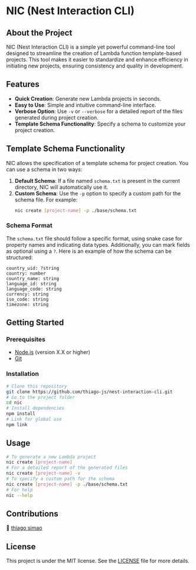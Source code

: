 # NIC (Nest Interaction CLI)

## About the Project

NIC (Nest Interaction CLI) is a simple yet powerful command-line tool designed to streamline the creation of Lambda function template-based projects. This tool makes it easier to standardize and enhance efficiency in initiating new projects, ensuring consistency and quality in development.

## Features

- **Quick Creation**: Generate new Lambda projects in seconds.
- **Easy to Use**: Simple and intuitive command-line interface.
- **Verbose Option**: Use `-v` or `--verbose` for a detailed report of the files generated during project creation.
- **Template Schema Functionality**: Specify a schema to customize your project creation.

## Template Schema Functionality

NIC allows the specification of a template schema for project creation. You can use a schema in two ways:

1. **Default Schema**: If a file named `schema.txt` is present in the current directory, NIC will automatically use it.
2. **Custom Schema**: Use the `-p` option to specify a custom path for the schema file. For example:
   ```bash
   nic create [project-name] -p ./base/schema.txt
   ```

### Schema Format

The `schema.txt` file should follow a specific format, using snake case for property names and indicating data types. Additionally, you can mark fields as optional using a `?`. Here is an example of how the schema can be structured:

```
country_uid: ?string
country: number
country_name: string
language_id: string
language_code: string
currency: string
iso_code: string
timezone: string
```

## Getting Started

### Prerequisites

- [Node.js](https://nodejs.org/) (version X.X or higher)
- [Git](https://git-scm.com/)

### Installation

```bash
# Clone this repository
git clone https://github.com/thiago-js/nest-interaction-cli.git
# Go to the project folder
cd nic
# Install dependencies
npm install
# Link for global use
npm link
```

## Usage

```bash
# To generate a new Lambda project
nic create [project-name]
# For a detailed report of the generated files
nic create [project-name] -v
# To specify a custom path for the schema
nic create [project-name] -p ./base/schema.txt
# For help
nic --help
```

## Contributions

:rocket: [thiago simao](thiago-js)

## License

This project is under the MIT license. See the [LICENSE](LICENSE) file for more details.
